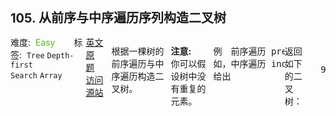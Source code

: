 <div style="font-size: 20px; margin-bottom: 15px; font-weight: bold;">105. 从前序与中序遍历序列构造二叉树</div>
<div style="display: flex; font-size: 14px; justify-content: space-between;"><div><span style="margin-right: 30px;">难度:&nbsp;&nbsp;<label style="color: rgb(90, 183, 38);">Easy</label></span><span style="margin-right: 30px;">标签:&nbsp;&nbsp;<code>Tree</code>&nbsp;<code>Depth-first Search</code>&nbsp;<code>Array</code></span></div><div><span style="margin-right: 15px;"><a href="https://leetcode.com/problems/construct-binary-tree-from-preorder-and-inorder-traversal/">英文原题</a></span><span><a href="https://leetcode-cn.com/problems/construct-binary-tree-from-preorder-and-inorder-traversal/">访问源站</a></span></div>
<hr style="height: 1px; margin: 1em 0px;" />
<p>根据一棵树的前序遍历与中序遍历构造二叉树。</p>

<p><strong>注意:</strong><br>
你可以假设树中没有重复的元素。</p>

<p>例如，给出</p>

<pre>前序遍历 preorder =&nbsp;[3,9,20,15,7]
中序遍历 inorder = [9,3,15,20,7]</pre>

<p>返回如下的二叉树：</p>

<pre>    3
   / \
  9  20
    /  \
   15   7</pre>
